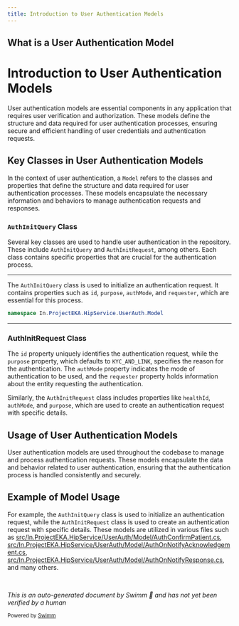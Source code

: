 ```yaml
---
title: Introduction to User Authentication Models
---
```

## What is a User Authentication Model

# Introduction to User Authentication Models

User authentication models are essential components in any application that requires user verification and authorization. These models define the structure and data required for user authentication processes, ensuring secure and efficient handling of user credentials and authentication requests.

## Key Classes in User Authentication Models

In the context of user authentication, a <SwmToken path="src/In.ProjectEKA.HipService/UserAuth/Model/AuthInitQuery.cs" pos="3:10:10" line-data="namespace In.ProjectEKA.HipService.UserAuth.Model">`Model`</SwmToken> refers to the classes and properties that define the structure and data required for user authentication processes. These models encapsulate the necessary information and behaviors to manage authentication requests and responses.

### <SwmToken path="src/In.ProjectEKA.HipService/UserAuth/Model/AuthInitQuery.cs" pos="5:5:5" line-data="    public class AuthInitQuery">`AuthInitQuery`</SwmToken> Class

Several key classes are used to handle user authentication in the repository. These include <SwmToken path="src/In.ProjectEKA.HipService/UserAuth/Model/AuthInitQuery.cs" pos="5:5:5" line-data="    public class AuthInitQuery">`AuthInitQuery`</SwmToken> and `AuthInitRequest`, among others. Each class contains specific properties that are crucial for the authentication process.

<SwmSnippet path="/src/In.ProjectEKA.HipService/UserAuth/Model/AuthInitQuery.cs" line="3">

---

The <SwmToken path="src/In.ProjectEKA.HipService/UserAuth/Model/AuthInitQuery.cs" pos="5:5:5" line-data="    public class AuthInitQuery">`AuthInitQuery`</SwmToken> class is used to initialize an authentication request. It contains properties such as <SwmToken path="src/In.ProjectEKA.HipService/UserAuth/Model/AuthInitQuery.cs" pos="7:5:5" line-data="        public string id { get; }">`id`</SwmToken>, <SwmToken path="src/In.ProjectEKA.HipService/UserAuth/Model/AuthInitQuery.cs" pos="8:5:5" line-data="        public string purpose { get; } = KYC_AND_LINK;">`purpose`</SwmToken>, <SwmToken path="src/In.ProjectEKA.HipService/UserAuth/Model/AuthInitQuery.cs" pos="9:5:5" line-data="        public string authMode { get; }">`authMode`</SwmToken>, and <SwmToken path="src/In.ProjectEKA.HipService/UserAuth/Model/AuthInitQuery.cs" pos="10:5:5" line-data="        public Requester requester { get; }">`requester`</SwmToken>, which are essential for this process.

```c#
namespace In.ProjectEKA.HipService.UserAuth.Model
```

---

</SwmSnippet>

### AuthInitRequest Class

The <SwmToken path="src/In.ProjectEKA.HipService/UserAuth/Model/AuthInitQuery.cs" pos="7:5:5" line-data="        public string id { get; }">`id`</SwmToken> property uniquely identifies the authentication request, while the <SwmToken path="src/In.ProjectEKA.HipService/UserAuth/Model/AuthInitQuery.cs" pos="8:5:5" line-data="        public string purpose { get; } = KYC_AND_LINK;">`purpose`</SwmToken> property, which defaults to <SwmToken path="src/In.ProjectEKA.HipService/UserAuth/Model/AuthInitQuery.cs" pos="8:16:16" line-data="        public string purpose { get; } = KYC_AND_LINK;">`KYC_AND_LINK`</SwmToken>, specifies the reason for the authentication. The <SwmToken path="src/In.ProjectEKA.HipService/UserAuth/Model/AuthInitQuery.cs" pos="9:5:5" line-data="        public string authMode { get; }">`authMode`</SwmToken> property indicates the mode of authentication to be used, and the <SwmToken path="src/In.ProjectEKA.HipService/UserAuth/Model/AuthInitQuery.cs" pos="10:5:5" line-data="        public Requester requester { get; }">`requester`</SwmToken> property holds information about the entity requesting the authentication.

Similarly, the `AuthInitRequest` class includes properties like `healthId`, <SwmToken path="src/In.ProjectEKA.HipService/UserAuth/Model/AuthInitQuery.cs" pos="9:5:5" line-data="        public string authMode { get; }">`authMode`</SwmToken>, and <SwmToken path="src/In.ProjectEKA.HipService/UserAuth/Model/AuthInitQuery.cs" pos="8:5:5" line-data="        public string purpose { get; } = KYC_AND_LINK;">`purpose`</SwmToken>, which are used to create an authentication request with specific details.

## Usage of User Authentication Models

User authentication models are used throughout the codebase to manage and process authentication requests. These models encapsulate the data and behavior related to user authentication, ensuring that the authentication process is handled consistently and securely.

## Example of Model Usage

For example, the <SwmToken path="src/In.ProjectEKA.HipService/UserAuth/Model/AuthInitQuery.cs" pos="5:5:5" line-data="    public class AuthInitQuery">`AuthInitQuery`</SwmToken> class is used to initialize an authentication request, while the `AuthInitRequest` class is used to create an authentication request with specific details. These models are utilized in various files such as <SwmPath>[src/In.ProjectEKA.HipService/UserAuth/Model/AuthConfirmPatient.cs](src/In.ProjectEKA.HipService/UserAuth/Model/AuthConfirmPatient.cs)</SwmPath>, <SwmPath>[src/In.ProjectEKA.HipService/UserAuth/Model/AuthOnNotifyAcknowledgement.cs](src/In.ProjectEKA.HipService/UserAuth/Model/AuthOnNotifyAcknowledgement.cs)</SwmPath>, <SwmPath>[src/In.ProjectEKA.HipService/UserAuth/Model/AuthOnNotifyResponse.cs](src/In.ProjectEKA.HipService/UserAuth/Model/AuthOnNotifyResponse.cs)</SwmPath>, and many others.

&nbsp;

*This is an auto-generated document by Swimm 🌊 and has not yet been verified by a human*

<SwmMeta version="3.0.0" repo-id="Z2l0aHViJTNBJTNBaGlwLXNlcnZpY2UlM0ElM0FTd2ltbS1EZW1v" repo-name="hip-service"><sup>Powered by [Swimm](/)</sup></SwmMeta>
